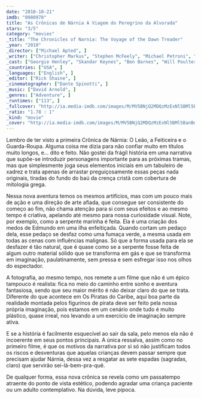 ```yaml
---
date: "2010-10-21"
imdb: "0980970"
title: "As Crônicas de Nárnia A Viagem do Peregrino da Alvorada"
stars: "3/5"
category: "movies"
_title: "The Chronicles of Narnia: The Voyage of the Dawn Treader"
_year: "2010"
_director: ["Michael Apted", ]
_writer: ["Christopher Markus", "Stephen McFeely", "Michael Petroni", "C.S. Lewis", ]
_cast: ["Georgie Henley", "Skandar Keynes", "Ben Barnes", "Will Poulter", "Gary Sweet", "Terry Norris", "Bruce Spence", "Bille Brown", "Laura Brent", ]
_countries: ["USA", ]
_languages: ["English", ]
_editor: ["Rick Shaine", ]
_cinematographer: ["Dante Spinotti", ]
_music: ["David Arnold", ]
_genres: ["Adventure", ]
_runtimes: ["113", ]
_fullcover: "http://ia.media-imdb.com/images/M/MV5BNjQ2MDQzMzExNl5BMl5BanBnXkFtZTcwMTYzOTc5Mw@@.jpg"
_ratio: "1.78 : 1"
_kind: "movie"
_cover: "http://ia.media-imdb.com/images/M/MV5BNjQ2MDQzMzExNl5BMl5BanBnXkFtZTcwMTYzOTc5Mw@@._V1._SX94_SY140_.jpg"
---
```

Lembro de ter visto a primeira Crônica de Nárnia: O Leão, a Feiticeira e o Guarda-Roupa. Alguma coisa me dizia para não confiar muito em títulos muito longos, e... dito e feito. Não gostei da frágil história em uma narrativa que supõe-se introduzir personagens importante para as próximas tramas, mas que simplesmente joga seus elementos iniciais em um tabuleiro de xadrez e trata apenas de arrastar preguiçosamente essas peças nada originais, tiradas do fundo do baú da crença cristã com cobertura de mitologia grega.

Nessa nova aventura temos os mesmos artifícios, mas com um pouco mais de ação e uma direção de arte afiada, que consegue ser consistente do começo ao fim, não chama atenção para si com seus efeitos e ao mesmo tempo é criativa, apelando até mesmo para nossa curiosidade visual. Note, por exemplo, como a serpente marinha é feita. Ela é uma criação dos medos de Edmundo em uma ilha enfeitiçada. Quando cortam um pedaço dela, esse pedaço se desfaz como uma fumaça verde, a mesma usada em todas as cenas com influências malignas. Só que a forma usada para ela se desfazer é tão natural, que é quase como se a serpente fosse feita de algum outro material sólido que se transforma em gás e que se transforma em imaginação, paulatinamente, sem pressa e sem esfregar isso nos olhos do espectador.

A fotografia, ao mesmo tempo, nos remete a um filme que não é um épico tampouco é realista: fica no meio do caminho entre sonho e aventura fantasiosa, sendo que seu maior mérito é não deixar claro do que se trata. Diferente do que acontece em Os Piratas do Caribe, aqui boa parte da realidade montada pelos figurinos de pirata deve ser feito pela nossa própria imaginação, pois estamos em um cenário onde tudo é muito plástico, quase irreal, nos levando a um exercício de imaginação sempre ativa.

E se a história é facilmente esquecível ao sair da sala, pelo menos ela não é incoerente em seus pontos principais. A única ressalva, assim como no primeiro filme, é que os motivos da narrativa por si só não justificam todos os riscos e desventuras que aquelas crianças devem passar sempre que precisam ajudar Nárnia, dessa vez a resgatar as sete espadas (sagradas, claro) que servirão sei-lá-bem-pra-quê.

De qualquer forma, essa nova crônica se revela como um passatempo atraente do ponto de vista estético, podendo agradar uma criança paciente ou um adulto contemplativo. Na dúvida, leve pipoca.

